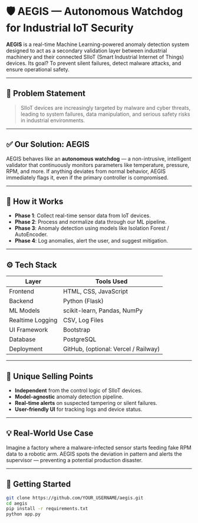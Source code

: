 # 🛡️ AEGIS — Autonomous Watchdog for Industrial IoT Security

**AEGIS** is a real-time Machine Learning-powered anomaly detection system designed to act as a secondary validation layer between industrial machinery and their connected SIIoT (Smart Industrial Internet of Things) devices. Its goal? To prevent silent failures, detect malware attacks, and ensure operational safety.

---

## 🚨 Problem Statement

> SIIoT devices are increasingly targeted by malware and cyber threats, leading to system failures, data manipulation, and serious safety risks in industrial environments.

---

## ✅ Our Solution: AEGIS

AEGIS behaves like an **autonomous watchdog** — a non-intrusive, intelligent validator that continuously monitors parameters like temperature, pressure, RPM, and more. If anything deviates from normal behavior, AEGIS immediately flags it, even if the primary controller is compromised.

---

## 🧠 How it Works

- **Phase 1**: Collect real-time sensor data from IoT devices.
- **Phase 2**: Process and normalize data through our ML pipeline.
- **Phase 3**: Anomaly detection using models like Isolation Forest / AutoEncoder.
- **Phase 4**: Log anomalies, alert the user, and suggest mitigation.

---

## ⚙️ Tech Stack

| Layer            | Tools Used                               |
|------------------|-------------------------------------------|
| Frontend         | HTML, CSS, JavaScript                     |
| Backend          | Python (Flask)                            |
| ML Models        | scikit-learn, Pandas, NumPy               |
| Realtime Logging | CSV, Log Files                            |
| UI Framework     | Bootstrap                                 |
| Database         | PostgreSQL                                |
| Deployment       | GitHub, (optional: Vercel / Railway)      |

---

## 🎯 Unique Selling Points

- **Independent** from the control logic of SIIoT devices.
- **Model-agnostic** anomaly detection pipeline.
- **Real-time alerts** on suspected tampering or silent failures.
- **User-friendly UI** for tracking logs and device status.

---

## 💡 Real-World Use Case

Imagine a factory where a malware-infected sensor starts feeding fake RPM data to a robotic arm. AEGIS spots the deviation in pattern and alerts the supervisor — preventing a potential production disaster.

---

## 🚀 Getting Started

```bash
git clone https://github.com/YOUR_USERNAME/aegis.git
cd aegis
pip install -r requirements.txt
python app.py
